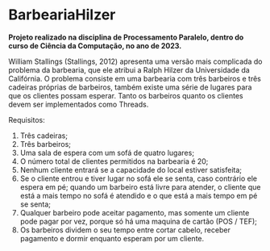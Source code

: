 # BarbeariaHilzer
**Projeto realizado na disciplina de Processamento Paralelo, dentro do curso de Ciência da Computação, no ano de 2023.**

William Stallings (Stallings, 2012) apresenta uma versão mais complicada do problema da barbearia, que ele atribui a Ralph Hilzer da Universidade da Califórnia. O problema consiste em uma barbearia com três barbeiros e três cadeiras próprias de barbeiros, também existe uma série de lugares para que os clientes possam esperar. Tanto os barbeiros quanto os clientes devem ser implementados como Threads.

Requisitos:
1. Três cadeiras;
2. Três barbeiros;
3. Uma sala de espera com um sofá de quatro lugares;
4. O número total de clientes permitidos na barbearia é 20;
5. Nenhum cliente entrará se a capacidade do local estiver satisfeita;
6. Se o cliente entrou e tiver lugar no sofá ele se senta, caso contrário ele espera em pé;
quando um barbeiro está livre para atender, o cliente que está a mais tempo no sofá é
atendido e o que está a mais tempo em pé se senta;
7. Qualquer barbeiro pode aceitar pagamento, mas somente um cliente pode pagar por vez,
porque só há uma maquina de cartão (POS / TEF);
8. Os barbeiros dividem o seu tempo entre cortar cabelo, receber pagamento e dormir enquanto
esperam por um cliente.
